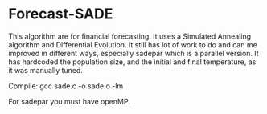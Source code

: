 # Forecast-SADE
This algorithm are for financial forecasting. It uses a Simulated Annealing algorithm and Differential Evolution.
It still has lot of work to do and can me improved in different ways, especially sadepar which is a parallel version.
It has hardcoded the population size, and the initial and final temperature, as it was manually tuned.

Compile:
gcc sade.c -o sade.o -lm

For sadepar you must have openMP.
